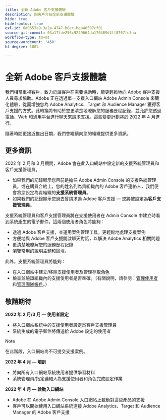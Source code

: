 ```yaml
---
title: 全新 Adobe 客戶支援體驗
description: 向客戶介紹全新支援體驗
hide: true
hidefromtoc: true
exl-id: 6d0653a9-3a2a-4747-b8ec-bea48597cf01
source-git-commit: 03a17fde256c9249664da170489d4ff8707fc5aa
workflow-type: tm+mt
source-wordcount: '450'
ht-degree: 100%

---
```


# 全新 Adobe 客戶支援體驗

我們相當重視客戶，致力於讓客戶在需要協助時，能更輕鬆地向 Adobe 客戶支援人員尋求協助。Adobe 正在透過單一支援入口網站 Adobe Admin Console 來簡化體驗，從而增強您為 Adobe Analytics、Target 和 Audience Manager 獲得客戶支援的方式。此轉換將有助於您更清楚地瞭解您的服務歷程記錄，並允許您透過電話、Web 和通用平台進行聊天來請求支援。這些變更計劃將於 2022 年 4 月進行。

隨著時間更接近推出日期，我們會繼續向您的組織提供更多資訊。

## 更多資訊

2022 年 2 月和 3 月期間，Adobe 會在此入口網站中設定新的支援系統管理員和客戶支援管理員。

* 如果我們的記錄顯示您目前是擔任 Adobe Admin Console 的支援系統管理員，或在購買合約上，您的姓名列為貴組織內的 Adobe 客戶連絡人，我們便會將您設定為貴組織的&#x200B;**支援系統管理員**。
* 如果我們的記錄顯示您過去曾請求過 Adobe 客戶支援 — 您將被設定為&#x200B;**客戶支援管理員**。

支援系統管理員和客戶支援管理員將在支援使用者在 Admin Console 中建立時看到系統產生的電子郵件。這兩個使用者角色將能夠：

* 透過 Adobe 客戶支援，並運用案例管理工具，更輕鬆地處理支援案例
* 方便地與 Adobe 客戶支援開啟聊天對話，以解決 Adobe Analytics 相關問題
* 更清楚地瞭解您的服務歷程記錄
* 瀏覽常用的說明主題和論壇。

此外，支援系統管理員將能夠：

* 在入口網站中建立/移除支援使用者及管理存取角色
* 檢查並驗證組織內的支援使用者是否準確。（有關說明，請參閱：[管理使用者](https://helpx.adobe.com/tw/enterprise/using/users.html)和[管理團隊帳戶](https://helpx.adobe.com/tw/enterprise/using/accounts.html)。）

## 敬請期待

**2022 年 2 月/3 月 — 使用者設定**

* 將入口網站系統中的支援使用者設定爲客戶支援管理員
* 系統生成的電子郵件將傳送給 Adobe 設定的使用者

>[!NOTE]
>
>在此階段，入口網站尚不可提交支援案例。

**2022 年 4 月 — 培訓**

* 將向所有入口網站系統使用者提供學習材料
* 系統管理員/指定連絡人為支援使用者和角色完成設定作業

**2022 年 4 月 — 啟動入口網站**

* Adobe 在 Adobe Admin Console 入口網站上啟動對這些產品的支援
* 客戶可以開始使用入口網站系統連接 Adobe Analytics、Target 和 Audience Manager 的 Adobe 客戶支援
